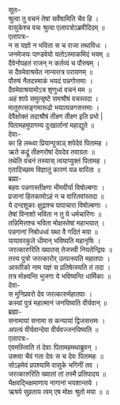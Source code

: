 सूतः-  
श्रुत्वा तु वचनं तेषां सर्वेषामिति चैव हि ।  
वासुकेश्च वचः श्रुत्वा एलापत्रोऽब्रवीदिदम् ॥  
एलापत्रः-  
न स यज्ञो न भविता स च राजा तथाविधः ।  
जनमेजयः पाण्डवेयो यतोऽस्माकमिदं भयम् ॥  
दैवेनोपहतं राजन् न कर्तव्यं च पौरुषम् ।  
स दैवमेवाश्रयेत नान्यत्तत्र परायणम् ॥  
पौरुषं नैतदस्माकं भयदं पन्नगोत्तमाः ।  
दैवमेवाश्रयामोऽत्र शृणुध्वं वचनं मम ॥  
अहं शापे समुत्सृष्टे समश्रौषं वचस्तदा ।  
मातुरुत्सङ्गमारूढो भयात्पन्नगसत्तमाः ।   
देवैक्षोक्तं तदाश्रौषं तीक्ष्ण तीक्ष्ण इति प्रभो |   
पितामहमुपागम्य दुःखार्तानां महाद्युते ॥  
देवाः-  
का हि लब्ध्वा प्रियान्पुत्राञ् शपेदेवं पितामह ।  
ऋते कद्रूं तीक्ष्णरोषां देवदेव तवाग्रतः ॥  
तथेति वचनं तस्यास् त्वयाप्युक्तं पितामह ।  
एतादिच्छाम विज्ञातुं कारणं यन्न वारिता ॥  
ब्रह्मा-  
बहवः पन्नगास्तीक्ष्णा भीमवीर्या विषोल्बणाः ।  
प्रजानां हितकामोऽहं न च वारितवांस्तदा ॥  
ये दन्दशूकाः क्षुद्राश्च पापाचारा विषोल्बणाः ।  
तेषां विनाशो भविता न तु ये धर्मचारिणः ॥  
तन्निमित्तश्च भविता मोक्षस्तेषां महाभयात् ।  
पन्नगानां निबोधध्वं यथा वै गदितं मया ॥  
यायावरकुले धीमान् भविष्यति महानृषिः ।  
जरत्कारुरिति ख्यातस् तेजस्वी नियतेन्द्रियः ॥  
तस्य पुत्रो जरत्कारोर् उत्पत्स्यति महातपाः ।  
आस्तीको नाम यज्ञं स प्रतिषेत्स्यति तं तदा ।   
तत्र मोक्ष्यन्ति भुजगा ये भविष्यन्ति धार्मिकाः ॥   
देवा-  
स मुनिप्रवरो देव जरत्कारुर्महातपाः ।  
कस्यां पुत्रं महात्मानं जनयिष्यति वीर्यवान् ॥  
ब्रह्मा-  
सनामायां सनामा स कन्यायां द्विजसत्तमः ।  
अपत्यं वीर्यवान्देवा वीर्यवज्जनयिष्यति ॥  
एलापत्रः-  
एवमस्त्विति तं देवाः पितामहमथाब्रुवन् ।  
उक्त्वा चैवं गता देवः स च देवः पितामहः ॥  
सोऽहमेवं प्रपश्यामि वासुके भगिनीं तव ।  
जरत्कारुरिति ख्यातां तां तस्मै प्रतिपादय ॥  
भैक्षवद्भिक्षमाणाय नागानां भयशान्तये ।  
ऋषये सुव्रताय त्वम् एष मोक्षः श्रुतो मया ॥ ॥  
